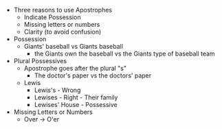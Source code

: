 * Three reasons to use Apostrophes
	* Indicate Possession
	* Missing letters or numbers
	* Clarity (to avoid confusion)
* Possession
	* Giants' baseball vs Giants baseball
		* the Giants own the baseball vs the Giants type of baseball team
* Plural Possessives
	* Apostrophe goes after the plural "s"
		* The doctor's paper vs the doctors' paper
	* Lewis
		* Lewis's - Wrong
		* Lewises - Right - Their family
		* Lewises' House - Possessive
* Missing Letters or Numbers
	* Over -> O'er
